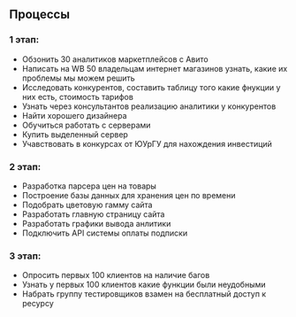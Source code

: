 ## Процессы

### 1 этап:  
- Обзонить 30 аналитиков маркетплейсов с Авито  
- Написать на WB 50 владельцам интернет магазинов узнать, какие их проблемы мы можем решить  
- Исследовать конкурентов, составить таблицу того какие фнукции у них есть, стоимость тарифов  
- Узнать через консультантов реализацию аналитики у конкурентов
- Найти хорошего дизайнера  
- Обучиться работать с серверами  
- Купить выделенный сервер  
- Учавствовать в конкурсах от ЮУрГУ для нахождения инвестиций  

### 2 этап:  
- Разработка парсера цен на товары  
- Построение базы данных для хранения цен по времени  
- Подобрать цветовую гамму сайта  
- Разработать главную страницу сайта  
- Разработать графики вывода анлитики  
- Подключить API системы оплаты подписки  

### 3 этап:  
- Опросить первых 100 клиентов на наличие багов  
- Узнать у первых 100 клиентов какие функции были неудобными  
- Набрать группу тестировщиков взамен на бесплатный доступ к ресурсу  
